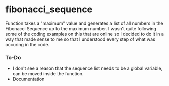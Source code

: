 # fibonacci_sequence

Function takes a "maximum" value and generates a list of all numbers in the Fibonacci Sequence up to the maximum number.  I wasn't quite following some of the coding examples on this that are online so I decided to do it in a way that made sense to me so that I understood every step of what was occuring in the code.

### To-Do
* I don't see a reason that the sequence list needs to be a global variable, can be moved inside the function.
* Documentation
